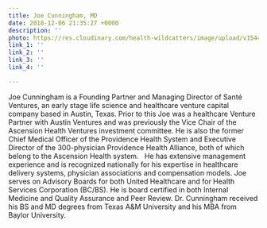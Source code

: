 ```yaml
---
title: Joe Cunningham, MD
date: 2018-12-06 21:35:27 +0000
description: ''
photo: https://res.cloudinary.com/health-wildcatters/image/upload/v1544132149/image.png
link_1: ''
link_2: ''
link_3: ''
link_4: ''

---
```

Joe Cunningham is a Founding Partner and Managing Director of Santé Ventures, an early stage life science and healthcare venture capital company based in Austin, Texas. Prior to this Joe was a healthcare Venture Partner with Austin Ventures and was previously the Vice Chair of the Ascension Health Ventures investment committee. He is also the former Chief Medical Officer of the Providence Health System and Executive Director of the 300-physician Providence Health Alliance, both of which belong to the Ascension Health system.   He has extensive management experience and is recognized nationally for his expertise in healthcare delivery systems, physician associations and compensation models.  Joe serves on Advisory Boards for both United Healthcare and for Health Services Corporation (BC/BS). He is board certified in both Internal Medicine and Quality Assurance and Peer Review.  Dr. Cunningham received his BS and MD degrees from Texas A&M University and his MBA from Baylor University.